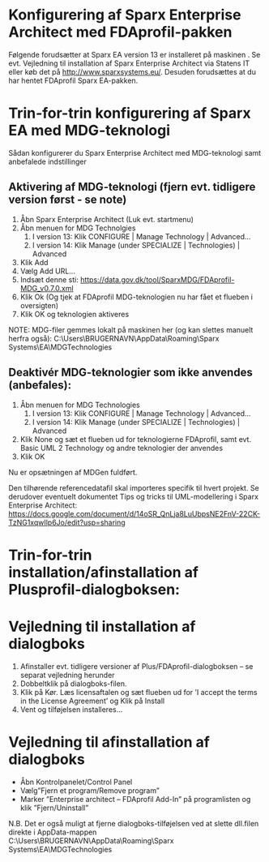 Konfigurering af Sparx Enterprise Architect med FDAprofil-pakken
=======

Følgende forudsætter at Sparx EA version 13 er installeret på maskinen . Se evt. Vejledning til installation af Sparx Enterprise Architect via Statens IT eller køb det på http://www.sparxsystems.eu/. Desuden forudsættes at du har hentet FDAprofil Sparx EA-pakken.

# Trin-for-trin konfigurering af Sparx EA med MDG-teknologi 
Sådan konfigurerer du Sparx Enterprise Architect med MDG-teknologi samt anbefalede indstillinger

## Aktivering af MDG-teknologi (fjern evt. tidligere version først - se note) 
1.	Åbn Sparx Enterprise Architect (Luk evt. startmenu)
2.	Åbn menuen for MDG Technolgies
      1.	I version 13: Klik CONFIGURE | Manage Technology | Advanced...
      2.	I version 14: Klik Manage (under SPECIALIZE | Technologies) | Advanced
3.	Klik Add  
4.	Vælg Add URL...
5.	Indsæt denne sti: https://data.gov.dk/tool/SparxMDG/FDAprofil-MDG_v0.7.0.xml  
6.	Klik Ok (Og tjek at FDAprofil MDG-teknologien nu har fået et flueben i oversigten)
7.	Klik OK og teknologien aktiveres

NOTE: MDG-filer gemmes lokalt på maskinen her (og kan slettes manuelt herfra også): C:\Users\BRUGERNAVN\AppData\Roaming\Sparx Systems\EA\MDGTechnologies

## Deaktivér MDG-teknologier som ikke anvendes (anbefales):
1.	Åbn menuen for MDG Technologies
      1.	I version 13: Klik CONFIGURE | Manage Technology | Advanced...
      2.	I version 14: Klik Manage (under SPECIALIZE | Technologies) | Advanced
2.	Klik None og sæt et flueben ud for teknologierne FDAprofil,  samt evt. Basic UML 2 Technology og andre teknologier der anvendes 
3.	Klik OK

Nu er opsætningen af MDGen fuldført. 

Den tilhørende referencedatafil skal importeres specifik til hvert projekt.
Se derudover eventuelt dokumentet Tips og tricks til UML-modellering i Sparx Enterprise Architect:
https://docs.google.com/document/d/14oSR_QnLja8LuUbpsNE2FnV-22CK-TzNG1xqwIlp6Jo/edit?usp=sharing
 
# Trin-for-trin installation/afinstallation af Plusprofil-dialogboksen:

# Vejledning til installation af dialogboks
1.	Afinstaller evt. tidligere versioner af Plus/FDAprofil-dialogboksen – se separat vejledning herunder
2.	Dobbeltklik på dialogboks-filen.
3.	Klik på Kør. Læs licensaftalen og sæt flueben ud for ’I accept the terms in the License Agreement’ og Klik på Install
4.	Vent og tilføjelsen installeres…
  
# Vejledning til afinstallation af dialogboks
*	Åbn Kontrolpanelet/Control Panel  
*	Vælg”Fjern et program/Remove program”
*	Marker ”Enterprise architect – FDAprofil Add-In” på programlisten og klik ”Fjern/Uninstall”
 
N.B. Det er også muligt at fjerne dialogboks-tilføjelsen ved at slette dll.filen direkte i AppData-mappen
C:\Users\BRUGERNAVN\AppData\Roaming\Sparx Systems\EA\MDGTechnologies


